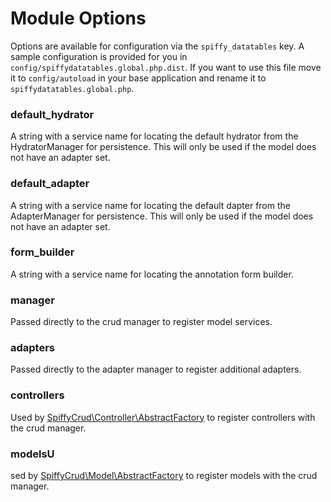 # Module Options

Options are available for configuration via the `spiffy_datatables` key. A sample configuration is provided for you 
in `config/spiffydatatables.global.php.dist`. If you want to use this file move it to `config/autoload` in your base 
application and rename it to `spiffydatatables.global.php`.

### default_hydrator
A string with a service name for locating the default hydrator from the HydratorManager for persistence. This will only 
be used if the model does not have an adapter set.
                     
### default_adapter
A string with a service name for locating the default dapter from the AdapterManager for persistence. This will only be 
used if the model does not have an adapter set.
                     
### form_builder
A string with a service name for locating the annotation form builder.

### manager
Passed directly to the crud manager to register model services.

### adapters
Passed directly to the adapter manager to register additional adapters.

### controllers
Used by [SpiffyCrud\Controller\AbstractFactory](https://github.com/spiffyjr/spiffy-crud/blob/master/src/SpiffyCrud/Controller/AbstractFactory.php) to register controllers with the crud manager.

### modelsU
sed by [SpiffyCrud\Model\AbstractFactory](https://github.com/spiffyjr/spiffy-crud/blob/master/src/SpiffyCrud/Model/AbstractFactory.php) to register models with the crud manager.
